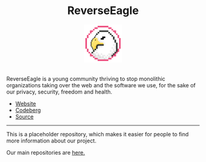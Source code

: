 <div align="center">
  <h1>ReverseEagle</h1>
  <img src="./assets/1024.png" height="auto" width="100px" />
  <br /><br />
</div>


ReverseEagle is a young community thriving to stop monolithic organizations taking over the web and the software we use, for the sake of our privacy, security, freedom and health.

- [Website](https://reverseeagle.org)
- [Codeberg](https://codeberg.org/reverseeagle)
- [Source](https://codeberg.org/reverseeagle/reverseeagle/)

---

This is a placeholder repository, which makes it easier for people to find more information about our project.

Our main repositories are [here.](https://codeberg.org/reverseeagle)
